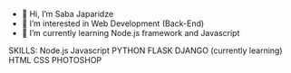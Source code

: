 - 👋 Hi, I’m Saba Japaridze
- 👀 I’m interested in Web Development (Back-End)
- 🌱 I’m currently learning Node.js framework and Javascript

SKILLS:
 Node.js
 Javascript
 PYTHON
 FLASK
 DJANGO (currently learning)
 HTML
 CSS
 PHOTOSHOP
 

